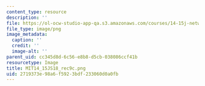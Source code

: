 ```yaml
---
content_type: resource
description: ''
file: https://ol-ocw-studio-app-qa.s3.amazonaws.com/courses/14-15j-networks-spring-2018/2719373e98a6f5923bdf233060d0a0fb_MIT14_15JS18_rec9c.png
file_type: image/png
image_metadata:
  caption: ''
  credit: ''
  image-alt: ''
parent_uid: cc345d8d-6c56-e8b8-d5cb-038086ccf41b
resourcetype: Image
title: MIT14_15JS18_rec9c.png
uid: 2719373e-98a6-f592-3bdf-233060d0a0fb
---
```

